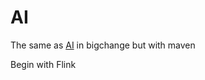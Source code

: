 # AI
The same as [AI](https://github.com/bigchange/AI) in bigchange but with maven

Begin with Flink

